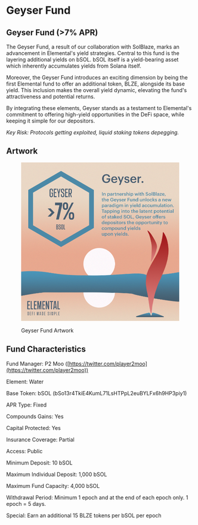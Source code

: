 # Geyser Fund

## Geyser Fund (>7% APR)

The Geyser Fund, a result of our collaboration with SolBlaze, marks an advancement in Elemental's yield strategies. Central to this fund is the layering additional yields on bSOL. bSOL itself is a yield-bearing asset which inherently accumulates yields from Solana itself.

Moreover, the Geyser Fund introduces an exciting dimension by being the first Elemental fund to offer an additional token, BLZE, alongside its base yield. This inclusion makes the overall yield dynamic, elevating the fund's attractiveness and potential returns.

By integrating these elements, Geyser stands as a testament to Elemental's commitment to offering high-yield opportunities in the DeFi space, while keeping it simple for our depositors.

_Key Risk: Protocols getting exploited, liquid staking tokens depegging._

## Artwork

<figure><img src="../../.gitbook/assets/fund_artwork_geyser.png" alt=""><figcaption><p>Geyser Fund Artwork</p></figcaption></figure>

## Fund Characteristics

Fund Manager: P2 Moo ([https://twitter.com/player2moo](https://twitter.com/player2moo))

Element: Water

Base Token: bSOL (bSo13r4TkiE4KumL71LsHTPpL2euBYLFx6h9HP3piy1)

APR Type: Fixed

Compounds Gains: Yes

Capital Protected: Yes

Insurance Coverage: Partial

Access: Public

Minimum Deposit: 10 bSOL

Maximum Individual Deposit: 1,000 bSOL

Maximum Fund Capacity: 4,000 bSOL

Withdrawal Period: Minimum 1 epoch and at the end of each epoch only. 1 epoch = 5 days.

Special: Earn an additional 15 BLZE tokens per bSOL per epoch
